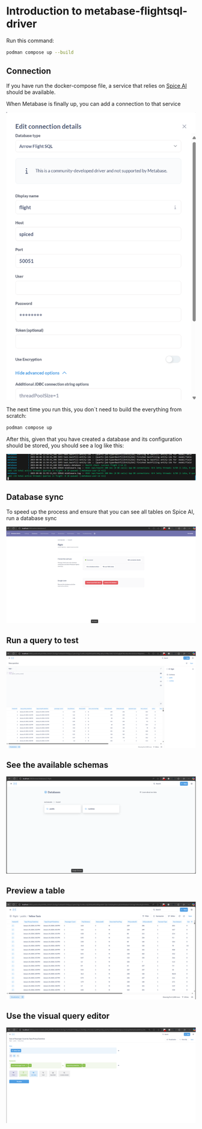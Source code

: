 # Introduction to metabase-flightsql-driver

Run this command:

```bash
podman compose up --build
```

## Connection

If you have run the docker-compose file, a service that relies on [Spice AI](https://spiceai.org/docs/api/arrow-flight-sql) should be available.

When Metabase is finally up, you can add a connection to that service

![image](/docs/connection.png)

The next time you run this, you don´t need to build the everything from scratch:

```bash
podman compose up
```

After this, given that you have created a database and its configuration should be stored, you should see a log like this:

![image](/docs/healthcheck.png)


## Database sync

To speed up the process and ensure that you can see all tables on Spice AI, run a database sync

![image](/docs/database-sync.png)

## Run a query to test

![image](/docs/sql-editor.png)

## See the available schemas

![image](/docs/browse-data.png)

## Preview a table

![image](/docs/table.png)

## Use the visual query editor

![image](/docs/visual-editor.png)
